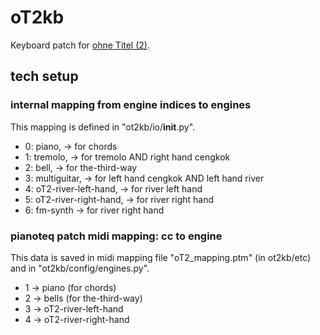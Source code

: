 # oT2kb

Keyboard patch for [ohne Titel (2)](https://github.com/levinericzimmermann/ot2).


## tech setup

### internal mapping from engine indices to engines

This mapping is defined in "ot2kb/io/__init__.py".

- 0: piano, -> for chords
- 1: tremolo, -> for tremolo AND right hand cengkok
- 2: bell, -> for the-third-way
- 3: multiguitar, -> for left hand cengkok AND left hand river
- 4: oT2-river-left-hand, -> for river left hand
- 5: oT2-river-right-hand, -> for river right hand
- 6: fm-synth -> for river right hand

### pianoteq patch midi mapping: cc to engine

This data is saved in midi mapping file "oT2_mapping.ptm" (in ot2kb/etc) and in "ot2kb/config/engines.py".

- 1 -> piano (for chords)
- 2 -> bells (for the-third-way)
- 3 -> oT2-river-left-hand
- 4 -> oT2-river-right-hand
